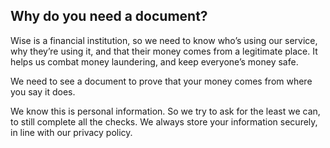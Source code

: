 ## Why do you need a document?  
Wise is a financial institution, so we need to know who’s using our service, why they’re using it, and that their money comes from a legitimate place. It helps us combat money laundering, and keep everyone’s money safe.

We need to see a document to prove that your money comes from where you say it does. 

We know this is personal information. So we try to ask for the least we can, to still complete all the checks. We always store your information securely, in line with our privacy policy.